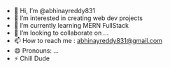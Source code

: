 - 👋 Hi, I’m @abhinayreddy831
- 👀 I’m interested in creating web dev projects
- 🌱 I’m currently learning MERN FullStack
- 💞️ I’m looking to collaborate on ...
- 📫 How to reach me : abhinayreddy831@gmail.com
- 😄 Pronouns: ...
- ⚡ Chill Dude

<!---
abhinayreddy831/abhinayreddy831 is a ✨ special ✨ repository because its `README.md` (this file) appears on your GitHub profile.
You can click the Preview link to take a look at your changes.
--->
